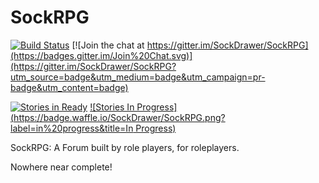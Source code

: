 # SockRPG

[![Build Status](https://travis-ci.org/SockDrawer/SockRPG.svg)](https://travis-ci.org/SockDrawer/SockRPG)
[![Join the chat at https://gitter.im/SockDrawer/SockRPG](https://badges.gitter.im/Join%20Chat.svg)](https://gitter.im/SockDrawer/SockRPG?utm_source=badge&utm_medium=badge&utm_campaign=pr-badge&utm_content=badge)


[![Stories in Ready](https://badge.waffle.io/SockDrawer/SockRPG.png?label=ready&title=Ready)](https://waffle.io/SockDrawer/SockRPG)
[![Stories In Progress](https://badge.waffle.io/SockDrawer/SockRPG.png?label=in%20progress&title=In Progress)](https://waffle.io/SockDrawer/SockRPG)


SockRPG: A Forum built by role players, for roleplayers.

Nowhere near complete!
